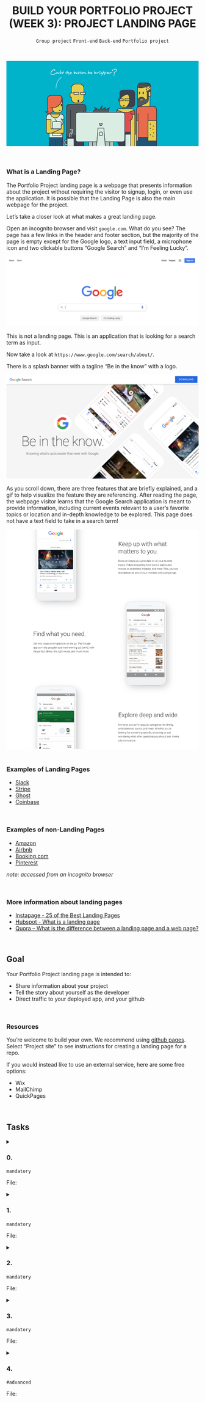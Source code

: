 <h1 align="center"><b>BUILD YOUR PORTFOLIO PROJECT (WEEK 3): PROJECT LANDING PAGE</b></h1>
<div align="center"><code>Group project</code> <code>Front-end</code> <code>Back-end</code> <code>Portfolio project</code></div>

<br><div align="center"><img src="https://github.com/codenvibes/alx-portfolio_project/blob/master/build%20your%20portfolio%20project%20(week%203)%3A%20project%20landing%20page/images/02eef3b807902eeb9cb8.gif"></div>


<!-- <br>
<hr>
<h3><a href=>Notes</a></h3>
<hr> -->


<br>

### What is a Landing Page?
The Portfolio Project landing page is a webpage that presents information about the project without requiring the visitor to signup, login, or even use the application. It is possible that the Landing Page is also the main webpage for the project.

Let’s take a closer look at what makes a great landing page.

Open an incognito browser and visit `google.com`. What do you see? The page has a few links in the header and footer section, but the majority of the page is empty except for the Google logo, a text input field, a microphone icon and two clickable buttons “Google Search” and “I’m Feeling Lucky”.

<div align="center"><img src="https://github.com/codenvibes/alx-portfolio_project/blob/master/build%20your%20portfolio%20project%20(week%203)%3A%20project%20landing%20page/images/b08b8aa4896490dda392.png"></div>

This is not a landing page. This is an application that is looking for a search term as input.

Now take a look at `https://www.google.com/search/about/`.

There is a splash banner with a tagline “Be in the know” with a logo.

<div align="center"><img src="https://github.com/codenvibes/alx-portfolio_project/blob/master/build%20your%20portfolio%20project%20(week%203)%3A%20project%20landing%20page/images/c10632be0d48a77170f2.png"></div>

As you scroll down, there are three features that are briefly explained, and a gif to help visualize the feature they are referencing. After reading the page, the webpage visitor learns that the Google Search application is meant to provide information, including current events relevant to a user’s favorite topics or location and in-depth knowledge to be explored. This page does not have a text field to take in a search term!

<div align="center"><img src="https://github.com/codenvibes/alx-portfolio_project/blob/master/build%20your%20portfolio%20project%20(week%203)%3A%20project%20landing%20page/images/2467bf770b996a240ced.png"></div>


<br>

### Examples of Landing Pages
- [Slack](https://slack.com/)
- [Stripe](https://stripe.com/)
- [Ghost](https://ghost.org/)
- [Coinbase](https://www.coinbase.com/)


<br>

### Examples of non-Landing Pages
- [Amazon](https://www.amazon.com/)
- [Airbnb](https://www.airbnb.com/)
- [Booking.com](https://www.booking.com/)
- [Pinterest](https://www.pinterest.com/)

*note: accessed from an incognito browser*


<br>

### More information about landing pages
- [Instapage - 25 of the Best Landing Pages](https://instapage.com/blog/best-landing-page-examples)
- [Hubspot - What is a landing page](https://blog.hubspot.com/blog/tabid/6307/bid/7177/what-is-a-landing-page-and-why-should-you-care.aspx)
- [Quora – What is the difference between a landing page and a web page?](https://www.quora.com/What-is-the-difference-between-a-landing-page-and-a-website)


<br>

## Goal
Your Portfolio Project landing page is intended to:
- Share information about your project
- Tell the story about yourself as the developer
- Direct traffic to your deployed app, and your github

<br>

### Resources
You’re welcome to build your own. We recommend using [github pages](https://pages.github.com/). Select “Project site” to see instructions for creating a landing page for a repo.

If you would instead like to use an external service, here are some free options:
- Wix
- MailChimp
- QuickPages


<!-- <br>

## More Info -->

<br>

## Tasks
<details>
<summary>

### 0. 
`mandatory`

File: []()
</summary>


</details>

<details>
<summary>

### 1. 
`mandatory`

File: []()
</summary>


</details>

<details>
<summary>

### 2. 
`mandatory`

File: []()
</summary>


</details>

<details>
<summary>

### 3. 
`mandatory`

File: []()
</summary>


</details>

<details>
<summary>

### 4. 
`#advanced`

File: []()
</summary>


</details>

